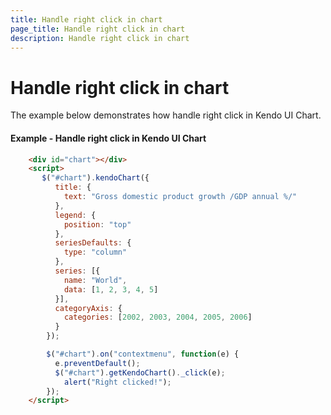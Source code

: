 ```yaml
---
title: Handle right click in chart
page_title: Handle right click in chart
description: Handle right click in chart
---
```


# Handle right click in chart

The example below demonstrates how handle right click in Kendo UI Chart.

#### Example - Handle right click in Kendo UI Chart

```html
    <div id="chart"></div>
    <script>
       $("#chart").kendoChart({
          title: {
            text: "Gross domestic product growth /GDP annual %/"
          },
          legend: {
            position: "top"
          },
          seriesDefaults: {
            type: "column"
          },
          series: [{          
            name: "World",
            data: [1, 2, 3, 4, 5]
          }],         
          categoryAxis: {
            categories: [2002, 2003, 2004, 2005, 2006]
          }
        });

        $("#chart").on("contextmenu", function(e) {
          e.preventDefault();        
          $("#chart").getKendoChart()._click(e);
          	alert("Right clicked!");
        });
    </script>
```
